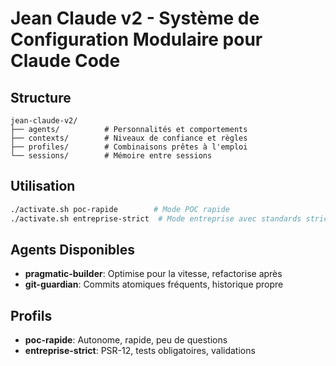 # Jean Claude v2 - Système de Configuration Modulaire pour Claude Code

## Structure

```
jean-claude-v2/
├── agents/          # Personnalités et comportements
├── contexts/        # Niveaux de confiance et règles
├── profiles/        # Combinaisons prêtes à l'emploi
└── sessions/        # Mémoire entre sessions
```

## Utilisation

```bash
./activate.sh poc-rapide        # Mode POC rapide
./activate.sh entreprise-strict  # Mode entreprise avec standards stricts
```

## Agents Disponibles

- **pragmatic-builder**: Optimise pour la vitesse, refactorise après
- **git-guardian**: Commits atomiques fréquents, historique propre

## Profils

- **poc-rapide**: Autonome, rapide, peu de questions
- **entreprise-strict**: PSR-12, tests obligatoires, validations